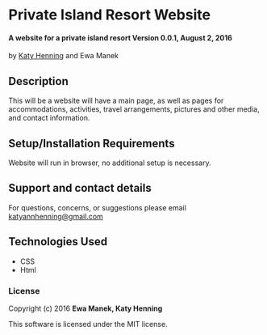 # Private Island Resort Website

#### A website for a private island resort Version 0.0.1, August 2, 2016

by [Katy Henning](https://katycodes.github.io/portfolio) and Ewa Manek

## Description

This will be a website will have a main page, as well as pages for accommodations, activities, travel arrangements, pictures and other media, and contact information.  

## Setup/Installation Requirements

Website will run in browser, no additional setup is necessary.  

## Support and contact details

For questions, concerns, or suggestions please email katyannhenning@gmail.com

## Technologies Used

* CSS
* Html

### License

Copyright (c) 2016 **Ewa Manek, Katy Henning**

This software is licensed under the MIT license.
